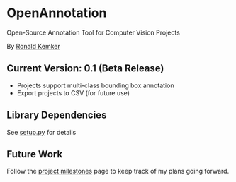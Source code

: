 # OpenAnnotation
Open-Source Annotation Tool for Computer Vision Projects
 
By [Ronald Kemker](https://www.linkedin.com/in/ronald-kemker-66250b115)

## Current Version: 0.1 (Beta Release)
- Projects support multi-class bounding box annotation
- Export projects to CSV (for future use)

## Library Dependencies
See [setup.py](https://github.com/ron-kemker/OpenAnnotation/blob/main/setup.py) for details

## Future Work
Follow the [project milestones](https://github.com/ron-kemker/OpenAnnotation/milestones) page to keep track of my plans going forward.
